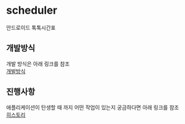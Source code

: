 # scheduler
안드로이드 톡톡시간표

## 개발방식
개발 방식은 아래 링크를 참조<br >
[개발방식](https://github.com/googolhkl/scheduler/tree/master/help)

## 진행사항
애플리케이션이 탄생할 때 까지 어떤 작업이 있는지 궁금하다면 아래 링크를 참조<br />
[히스토리](https://github.com/googolhkl/scheduler/tree/master/progress)
